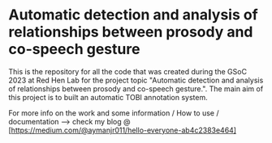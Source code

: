 # Automatic detection and analysis of relationships between prosody and co-speech gesture

This is the repository for all the code that was created during the GSoC 2023 at Red Hen Lab for the project topic "Automatic detection and analysis of relationships between prosody and co-speech gesture.". The main aim of this project is to built an automatic TOBI annotation system.

For more info on the work and some information / How to use / documentation --> check my blog @ [https://medium.com/@aymanjr011/hello-everyone-ab4c2383e464]
